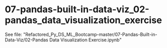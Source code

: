 # 07-pandas-built-in-data-viz_02-pandas_data_visualization_exercise

See file: "Refactored_Py_DS_ML_Bootcamp-master/07-Pandas-Built-in-Data-Viz/02-Pandas Data Visualization Exercise.ipynb"
